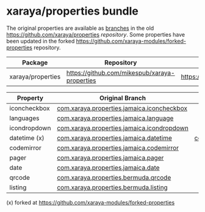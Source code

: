 # xaraya/properties bundle

The original properties are available as [branches](branches.json) in the old https://github.com/xaraya/properties *repository*. Some properties have been updated in the forked https://github.com/xaraya-modules/forked-properties repository.


| Package | Repository | Original Repo |
| ------- | ---------- | ------------- |
| xaraya/properties | https://github.com/mikespub/xaraya-properties | https://github.com/xaraya/properties |

| Property | Original Branch | Forked Branch |
| -------- | --------------- | ------------- |
| iconcheckbox | [com.xaraya.properties.jamaica.iconcheckbox](https://github.com/xaraya/properties/tree/com.xaraya.properties.jamaica.iconcheckbox) | |
| languages | [com.xaraya.properties.jamaica.language](https://github.com/xaraya/properties/tree/com.xaraya.properties.jamaica.language) | |
| icondropdown | [com.xaraya.properties.jamaica.icondropdown](https://github.com/xaraya/properties/tree/com.xaraya.properties.jamaica.icondropdown) | |
| datetime (x) | [com.xaraya.properties.jamaica.datetime](https://github.com/xaraya/properties/tree/com.xaraya.properties.jamaica.datetime) | [com.xaraya.properties.jamaica.datetime](https://github.com/xaraya-modules/forked-properties/tree/com.xaraya.properties.jamaica.datetime) |
| codemirror | [com.xaraya.properties.jamaica.codemirror](https://github.com/xaraya/properties/tree/com.xaraya.properties.jamaica.codemirror) | |
| pager | [com.xaraya.properties.jamaica.pager](https://github.com/xaraya/properties/tree/com.xaraya.properties.jamaica.pager) | |
| date | [com.xaraya.properties.jamaica.date](https://github.com/xaraya/properties/tree/com.xaraya.properties.jamaica.date) | |
| qrcode | [com.xaraya.properties.bermuda.qrcode](https://github.com/xaraya/properties/tree/com.xaraya.properties.bermuda.qrcode) | |
| listing | [com.xaraya.properties.bermuda.listing](https://github.com/xaraya/properties/tree/com.xaraya.properties.bermuda.listing) | |

(x) forked at https://github.com/xaraya-modules/forked-properties

